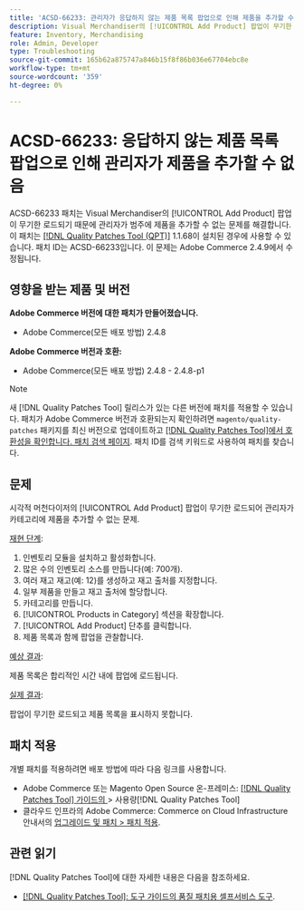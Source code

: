 ```yaml
---
title: 'ACSD-66233: 관리자가 응답하지 않는 제품 목록 팝업으로 인해 제품을 추가할 수 없음'
description: Visual Merchandiser의 [!UICONTROL Add Product] 팝업이 무기한 로드되기 때문에 관리자가 범주에 제품을 추가할 수 없는 Adobe Commerce 문제를 해결하려면 ACSD-66233 패치를 적용하십시오.
feature: Inventory, Merchandising
role: Admin, Developer
type: Troubleshooting
source-git-commit: 165b62a875747a846b15f8f86b036e67704ebc8e
workflow-type: tm+mt
source-wordcount: '359'
ht-degree: 0%

---
```



# ACSD-66233: 응답하지 않는 제품 목록 팝업으로 인해 관리자가 제품을 추가할 수 없음

ACSD-66233 패치는 Visual Merchandiser의 [!UICONTROL Add Product] 팝업이 무기한 로드되기 때문에 관리자가 범주에 제품을 추가할 수 없는 문제를 해결합니다. 이 패치는 [[!DNL Quality Patches Tool (QPT)]](/help/tools/quality-patches-tool/quality-patches-tool-to-self-serve-quality-patches.md) 1.1.68이 설치된 경우에 사용할 수 있습니다. 패치 ID는 ACSD-66233입니다. 이 문제는 Adobe Commerce 2.4.9에서 수정됩니다.

## 영향을 받는 제품 및 버전

**Adobe Commerce 버전에 대한 패치가 만들어졌습니다.**

* Adobe Commerce(모든 배포 방법) 2.4.8

**Adobe Commerce 버전과 호환:**

* Adobe Commerce(모든 배포 방법) 2.4.8 - 2.4.8-p1

>[!NOTE]
>
>새 [!DNL Quality Patches Tool] 릴리스가 있는 다른 버전에 패치를 적용할 수 있습니다. 패치가 Adobe Commerce 버전과 호환되는지 확인하려면 `magento/quality-patches` 패키지를 최신 버전으로 업데이트하고 [[!DNL Quality Patches Tool]에서 호환성을 확인합니다. 패치 검색 페이지](https://experienceleague.adobe.com/tools/commerce-quality-patches/index.html?lang=ko). 패치 ID를 검색 키워드로 사용하여 패치를 찾습니다.

## 문제

시각적 머천다이저의 [!UICONTROL Add Product] 팝업이 무기한 로드되어 관리자가 카테고리에 제품을 추가할 수 없는 문제.

<u>재현 단계</u>:

1. 인벤토리 모듈을 설치하고 활성화합니다.
1. 많은 수의 인벤토리 소스를 만듭니다(예: 700개).
1. 여러 재고 재고(예: 12)를 생성하고 재고 출처를 지정합니다.
1. 일부 제품을 만들고 재고 출처에 할당합니다.
1. 카테고리를 만듭니다.
1. [!UICONTROL Products in Category] 섹션을 확장합니다.
1. [!UICONTROL Add Product] 단추를 클릭합니다.
1. 제품 목록과 함께 팝업을 관찰합니다.

<u>예상 결과</u>:

제품 목록은 합리적인 시간 내에 팝업에 로드됩니다.

<u>실제 결과</u>:

팝업이 무기한 로드되고 제품 목록을 표시하지 못합니다.

## 패치 적용

개별 패치를 적용하려면 배포 방법에 따라 다음 링크를 사용합니다.

* Adobe Commerce 또는 Magento Open Source 온-프레미스: [[!DNL Quality Patches Tool]  가이드의 ](/help/tools/quality-patches-tool/usage.md)> 사용량[!DNL Quality Patches Tool]
* 클라우드 인프라의 Adobe Commerce: Commerce on Cloud Infrastructure 안내서의 [업그레이드 및 패치 > 패치 적용](https://experienceleague.adobe.com/docs/commerce-cloud-service/user-guide/develop/upgrade/apply-patches.html?lang=ko).

## 관련 읽기

[!DNL Quality Patches Tool]에 대한 자세한 내용은 다음을 참조하세요.

* [[!DNL Quality Patches Tool]: 도구 가이드의 품질 패치용 셀프서비스 도구](/help/tools/quality-patches-tool/quality-patches-tool-to-self-serve-quality-patches.md).
